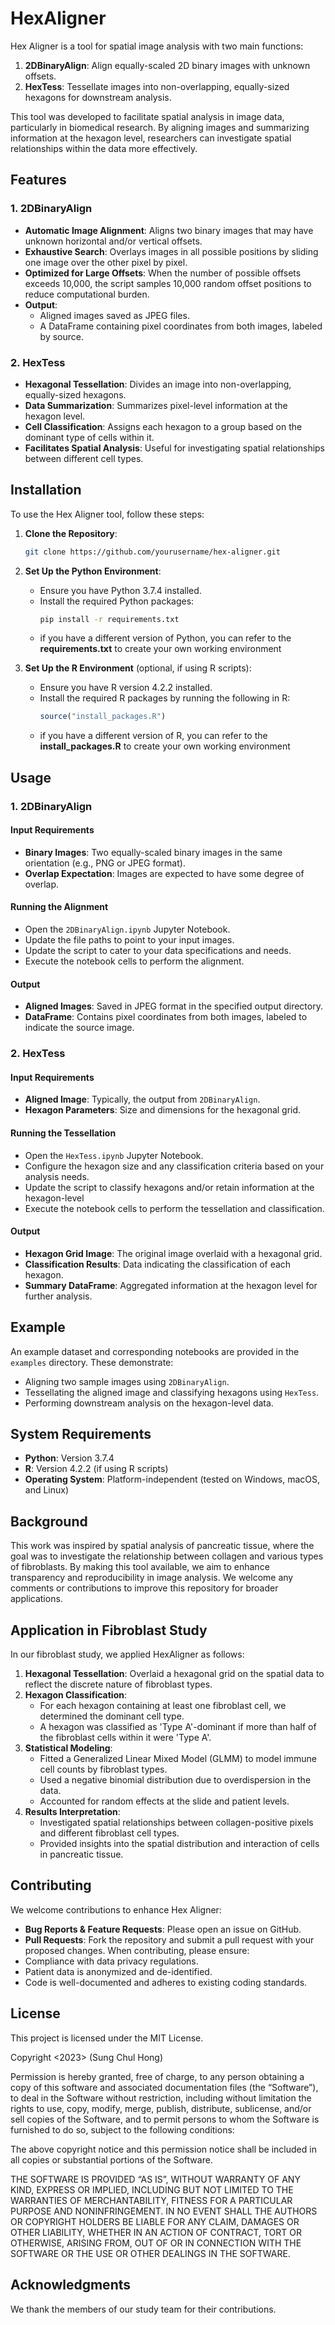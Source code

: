 # HexAligner

Hex Aligner is a tool for spatial image analysis with two main functions:

1. **2DBinaryAlign**: Align equally-scaled 2D binary images with unknown offsets.
2. **HexTess**: Tessellate images into non-overlapping, equally-sized hexagons for downstream analysis.

This tool was developed to facilitate spatial analysis in image data, particularly in biomedical research. By aligning images and summarizing information at the hexagon level, researchers can investigate spatial relationships within the data more effectively.

## Features
### 1. 2DBinaryAlign
- **Automatic Image Alignment**: Aligns two binary images that may have unknown horizontal and/or vertical offsets.
- **Exhaustive Search**: Overlays images in all possible positions by sliding one image over the other pixel by pixel.
- **Optimized for Large Offsets**: When the number of possible offsets exceeds 10,000, the script samples 10,000 random offset positions to reduce computational burden.
- **Output**:
  - Aligned images saved as JPEG files.
  - A DataFrame containing pixel coordinates from both images, labeled by source.

### 2. HexTess
- **Hexagonal Tessellation**: Divides an image into non-overlapping, equally-sized hexagons.
- **Data Summarization**: Summarizes pixel-level information at the hexagon level.
- **Cell Classification**: Assigns each hexagon to a group based on the dominant type of cells within it.
- **Facilitates Spatial Analysis**: Useful for investigating spatial relationships between different cell types.

## Installation
To use the Hex Aligner tool, follow these steps:
1. **Clone the Repository**:
   ```bash
   git clone https://github.com/yourusername/hex-aligner.git
   ```

2. **Set Up the Python Environment**:
   - Ensure you have Python 3.7.4 installed.
   - Install the required Python packages:
     ```bash
     pip install -r requirements.txt
     ```
   - if you have a different version of Python, you can refer to the **requirements.txt** to create your own working environment  

3. **Set Up the R Environment** (optional, if using R scripts):
   - Ensure you have R version 4.2.2 installed.
   - Install the required R packages by running the following in R:
     ```R
     source("install_packages.R")
     ```
   - if you have a different version of R, you can refer to the **install_packages.R** to create your own working environment  
## Usage
### 1. 2DBinaryAlign
#### Input Requirements
- **Binary Images**: Two equally-scaled binary images in the same orientation (e.g., PNG or JPEG format).
- **Overlap Expectation**: Images are expected to have some degree of overlap.
#### Running the Alignment
- Open the `2DBinaryAlign.ipynb` Jupyter Notebook.
- Update the file paths to point to your input images.
- Update the script to cater to your data specifications and needs.
- Execute the notebook cells to perform the alignment.
#### Output
- **Aligned Images**: Saved in JPEG format in the specified output directory.
- **DataFrame**: Contains pixel coordinates from both images, labeled to indicate the source image.

### 2. HexTess
#### Input Requirements
- **Aligned Image**: Typically, the output from `2DBinaryAlign`.
- **Hexagon Parameters**: Size and dimensions for the hexagonal grid.
#### Running the Tessellation
- Open the `HexTess.ipynb` Jupyter Notebook.
- Configure the hexagon size and any classification criteria based on your analysis needs.
- Update the script to classify hexagons and/or retain information at the hexagon-level
- Execute the notebook cells to perform the tessellation and classification.
#### Output
- **Hexagon Grid Image**: The original image overlaid with a hexagonal grid.
- **Classification Results**: Data indicating the classification of each hexagon.
- **Summary DataFrame**: Aggregated information at the hexagon level for further analysis.
## Example
An example dataset and corresponding notebooks are provided in the `examples` directory. These demonstrate:
- Aligning two sample images using `2DBinaryAlign`.
- Tessellating the aligned image and classifying hexagons using `HexTess`.
- Performing downstream analysis on the hexagon-level data.
## System Requirements
- **Python**: Version 3.7.4
- **R**: Version 4.2.2 (if using R scripts)
- **Operating System**: Platform-independent (tested on Windows, macOS, and Linux)
## Background
This work was inspired by spatial analysis of pancreatic tissue, where the goal was to investigate the relationship between collagen and various types of fibroblasts. By making this tool available, we aim to enhance transparency and reproducibility in image analysis. We welcome any comments or contributions to improve this repository for broader applications.
## Application in Fibroblast Study
In our fibroblast study, we applied HexAligner as follows:
1. **Hexagonal Tessellation**: Overlaid a hexagonal grid on the spatial data to reflect the discrete nature of fibroblast types.
2. **Hexagon Classification**:
   - For each hexagon containing at least one fibroblast cell, we determined the dominant cell type.
   - A hexagon was classified as 'Type A'-dominant if more than half of the fibroblast cells within it were 'Type A'.
3. **Statistical Modeling**:
   - Fitted a Generalized Linear Mixed Model (GLMM) to model immune cell counts by fibroblast types.
   - Used a negative binomial distribution due to overdispersion in the data.
   - Accounted for random effects at the slide and patient levels.
4. **Results Interpretation**:
   - Investigated spatial relationships between collagen-positive pixels and different fibroblast cell types.
   - Provided insights into the spatial distribution and interaction of cells in pancreatic tissue.
## Contributing
We welcome contributions to enhance Hex Aligner:
- **Bug Reports & Feature Requests**: Please open an issue on GitHub.
- **Pull Requests**: Fork the repository and submit a pull request with your proposed changes.
When contributing, please ensure:
- Compliance with data privacy regulations.
- Patient data is anonymized and de-identified.
- Code is well-documented and adheres to existing coding standards.
## License
This project is licensed under the MIT License.

Copyright <2023> (Sung Chul Hong)

Permission is hereby granted, free of charge, to any person obtaining a copy of this software and associated documentation files (the “Software”), to deal in the Software without restriction, including without limitation the rights to use, copy, modify, merge, publish, distribute, sublicense, and/or sell copies of the Software, and to permit persons to whom the Software is furnished to do so, subject to the following conditions:

The above copyright notice and this permission notice shall be included in all copies or substantial portions of the Software.

THE SOFTWARE IS PROVIDED “AS IS”, WITHOUT WARRANTY OF ANY KIND, EXPRESS OR IMPLIED, INCLUDING BUT NOT LIMITED TO THE WARRANTIES OF MERCHANTABILITY, FITNESS FOR A PARTICULAR PURPOSE AND NONINFRINGEMENT. IN NO EVENT SHALL THE AUTHORS OR COPYRIGHT HOLDERS BE LIABLE FOR ANY CLAIM, DAMAGES OR OTHER LIABILITY, WHETHER IN AN ACTION OF CONTRACT, TORT OR OTHERWISE, ARISING FROM, OUT OF OR IN CONNECTION WITH THE SOFTWARE OR THE USE OR OTHER DEALINGS IN THE SOFTWARE.

## Acknowledgments
We thank the members of our study team for their contributions. 

